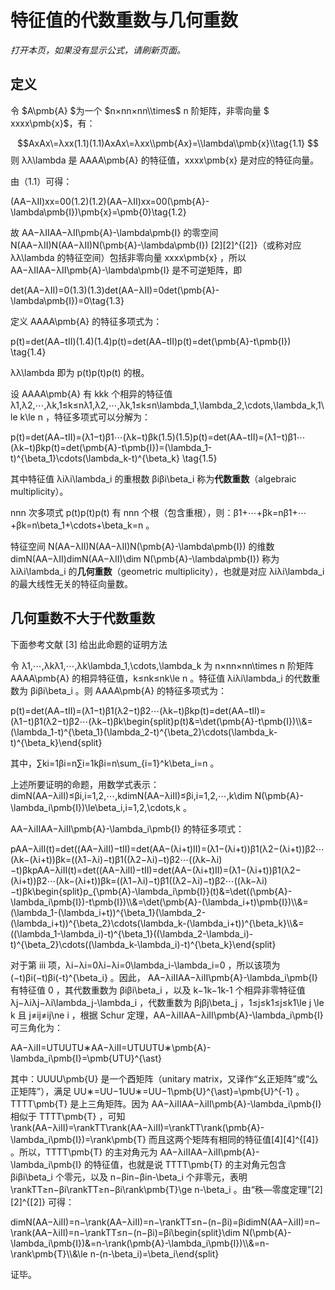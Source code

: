 # 特征值的代数重数与几何重数

_打开本页，如果没有显示公式，请刷新页面。_

## 定义

令 $A\\pmb{A} $为一个 $n×nn×nn\\times$ n 阶矩阵，非零向量 $ xxxx\\pmb{x}$，有：

$$AxAx\=λxx(1.1)(1.1)AxAx\=λxx\\pmb{Ax}=\\lambda\\pmb{x}\\tag{1.1}
$$
则 λλ\\lambda 是 AAAA\\pmb{A} 的特征值，xxxx\\pmb{x} 是对应的特征向量。

由（1.1）可得：

(AA−λII)xx\=00(1.2)(1.2)(AA−λII)xx\=00(\\pmb{A}-\\lambda\\pmb{I})\\pmb{x}=\\pmb{0}\\tag{1.2}

故 AA−λIIAA−λII\\pmb{A}-\\lambda\\pmb{I} 的零空间 N(AA−λII)N(AA−λII)N(\\pmb{A}-\\lambda\\pmb{I}) \[2\]\[2\]^{\[2\]}（或称对应 λλ\\lambda 的特征空间）包括非零向量 xxxx\\pmb{x} ，所以 AA−λIIAA−λII\\pmb{A}-\\lambda\\pmb{I} 是不可逆矩阵，即

det(AA−λII)\=0(1.3)(1.3)det(AA−λII)\=0det(\\pmb{A}-\\lambda\\pmb{I})=0\\tag{1.3}

定义 AAAA\\pmb{A} 的特征多项式为：

p(t)\=det(AA−tII)(1.4)(1.4)p(t)\=det(AA−tII)p(t)=det(\\pmb{A}-t\\pmb{I}) \\tag{1.4}

λλ\\lambda 即为 p(t)p(t)p(t) 的根。

设 AAAA\\pmb{A} 有 kkk 个相异的特征值 λ1,λ2,⋯,λk,1≤k≤nλ1,λ2,⋯,λk,1≤k≤n\\lambda\_1,\\lambda\_2,\\cdots,\\lambda\_k,1\\le k\\le n ，特征多项式可以分解为：

p(t)\=det(AA−tII)\=(λ1−t)β1⋯(λk−t)βk(1.5)(1.5)p(t)\=det(AA−tII)\=(λ1−t)β1⋯(λk−t)βkp(t)=det(\\pmb{A}-t\\pmb{I})=(\\lambda\_1-t)^{\\beta\_1}\\cdots(\\lambda\_k-t)^{\\beta\_k} \\tag{1.5}

其中特征值 λiλi\\lambda\_i 的重根数 βiβi\\beta\_i 称为**代数重数**（algebraic multiplicity）。

nnn 次多项式 p(t)p(t)p(t) 有 nnn 个根（包含重根），则：β1+⋯+βk\=nβ1+⋯+βk\=n\\beta\_1+\\cdots+\\beta\_k=n 。

特征空间 N(AA−λII)N(AA−λII)N(\\pmb{A}-\\lambda\\pmb{I}) 的维数 dimN(AA−λII)dim⁡N(AA−λII)\\dim N(\\pmb{A}-\\lambda\\pmb{I}) 称为 λiλi\\lambda\_i 的**几何重数**（geometric multiplicity），也就是对应 λiλi\\lambda\_i 的最大线性无关的特征向量数。

## 几何重数不大于代数重数

下面参考文献 \[3\] 给出此命题的证明方法

令 λ1,⋯,λkλ1,⋯,λk\\lambda\_1,\\cdots,\\lambda\_k 为 n×nn×nn\\times n 阶矩阵 AAAA\\pmb{A} 的相异特征值，k≤nk≤nk\\le n 。特征值 λiλi\\lambda\_i 的代数重数为 βiβi\\beta\_i 。则 AAAA\\pmb{A} 的特征多项式为：

p(t)\=det(AA−tII)\=(λ1−t)β1(λ2−t)β2⋯(λk−t)βkp(t)\=det(AA−tII)\=(λ1−t)β1(λ2−t)β2⋯(λk−t)βk\\begin{split}p(t)&=\\det(\\pmb{A}-t\\pmb{I})\\\\&=(\\lambda\_1-t)^{\\beta\_1}(\\lambda\_2-t)^{\\beta\_2}\\cdots(\\lambda\_k-t)^{\\beta\_k}\\end{split}​

其中，∑ki\=1βi\=n∑i\=1kβi\=n\\sum\_{i=1}^k\\beta\_i=n 。

上述所要证明的命题，用数学式表示：dimN(AA−λiII)≤βi,i\=1,2,⋯,kdim⁡N(AA−λiII)≤βi,i\=1,2,⋯,k\\dim N(\\pmb{A}-\\lambda\_i\\pmb{I})\\le\\beta\_i,i=1,2,\\cdots,k 。

AA−λiIIAA−λiII\\pmb{A}-\\lambda\_i\\pmb{I} 的特征多项式：

pAA−λiII(t)\=det((AA−λiII)−tII)\=det(AA−(λi+t)II)\=(λ1−(λi+t))β1(λ2−(λi+t))β2⋯(λk−(λi+t))βk\=((λ1−λi)−t)β1((λ2−λi)−t)β2⋯((λk−λi)−t)βkpAA−λiII(t)\=det((AA−λiII)−tII)\=det(AA−(λi+t)II)\=(λ1−(λi+t))β1(λ2−(λi+t))β2⋯(λk−(λi+t))βk\=((λ1−λi)−t)β1((λ2−λi)−t)β2⋯((λk−λi)−t)βk\\begin{split}p\_{\\pmb{A}-\\lambda\_i\\pmb{I}}(t)&=\\det((\\pmb{A}-\\lambda\_i\\pmb{I})-t\\pmb{I})\\\\&=\\det(\\pmb{A}-(\\lambda\_i+t)\\pmb{I})\\\\&=(\\lambda\_1-(\\lambda\_i+t))^{\\beta\_1}(\\lambda\_2-(\\lambda\_i+t))^{\\beta\_2}\\cdots(\\lambda\_k-(\\lambda\_i+t))^{\\beta\_k}\\\\&=((\\lambda\_1-\\lambda\_i)-t)^{\\beta\_1}((\\lambda\_2-\\lambda\_i)-t)^{\\beta\_2}\\cdots((\\lambda\_k-\\lambda\_i)-t)^{\\beta\_k}\\end{split}​​

对于第 iii 项，λi−λi\=0λi−λi\=0\\lambda\_i-\\lambda\_i=0 ，所以该项为 (−t)βi(−t)βi(-t)^{\\beta\_i} 。因此， AA−λiIIAA−λiII\\pmb{A}-\\lambda\_i\\pmb{I} 有特征值 0 ，其代数重数为 βiβi\\beta\_i ，以及 k−1k−1k-1 个相异非零特征值 λj−λiλj−λi\\lambda\_j-\\lambda\_i ，代数重数为 βjβj\\beta\_j ，1≤j≤k1≤j≤k1\\le j \\le k 且 j≠ij≠ij\\ne i ，根据 Schur 定理，AA−λiIIAA−λiII\\pmb{A}-\\lambda\_i\\pmb{I} 可三角化为：

AA−λiII\=UTUUTU∗AA−λiII\=UTUUTU∗\\pmb{A}-\\lambda\_i\\pmb{I}=\\pmb{UTU}^{\\ast}

其中：UUUU\\pmb{U} 是一个酉矩阵（unitary matrix，又译作“幺正矩阵”或“么正矩阵”），满足 UU∗\=UU−1UU∗\=UU−1\\pmb{U}^{\\ast}=\\pmb{U}^{-1} 。TTTT\\pmb{T} 是上三角矩阵。因为 AA−λiIIAA−λiII\\pmb{A}-\\lambda\_i\\pmb{I} 相似于 TTTT\\pmb{T} ，可知 \\rank(AA−λiII)\=\\rankTT\\rank(AA−λiII)\=\\rankTT\\rank(\\pmb{A}-\\lambda\_i\\pmb{I})=\\rank\\pmb{T} 而且这两个矩阵有相同的特征值\[4\]\[4\]^{\[4\]} 。所以，TTTT\\pmb{T} 的主对角元为 AA−λiIIAA−λiII\\pmb{A}-\\lambda\_i\\pmb{I} 的特征值，也就是说 TTTT\\pmb{T} 的主对角元包含 βiβi\\beta\_i 个零元，以及 n−βin−βin-\\beta\_i 个非零元，表明 \\rankTT≥n−βi\\rankTT≥n−βi\\rank\\pmb{T}\\ge n-\\beta\_i 。由“秩—零度定理”\[2\]\[2\]^{\[2\]} 可得：

dimN(AA−λiII)\=n−\\rank(AA−λiII)\=n−\\rankTT≤n−(n−βi)\=βidim⁡N(AA−λiII)\=n−\\rank(AA−λiII)\=n−\\rankTT≤n−(n−βi)\=βi\\begin{split}\\dim N(\\pmb{A}-\\lambda\_i\\pmb{I})&=n-\\rank(\\pmb{A}-\\lambda\_i\\pmb{I})\\\\&=n-\\rank\\pmb{T}\\\\&\\le n-(n-\\beta\_i)=\\beta\_i\\end{split}

证毕。